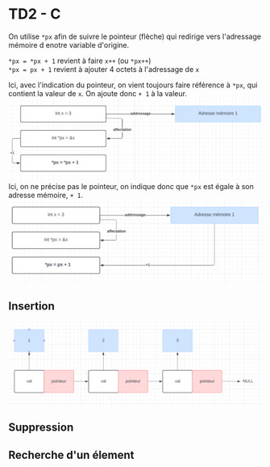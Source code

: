 # TD2 - C

On utilise `*px` afin de suivre le pointeur (flèche) qui redirige vers l'adressage mémoire d enotre variable d'origine.

`*px = *px + 1` revient à faire `x++` (ou `*px++`)  
`*px = px + 1` revient à ajouter 4 octets à l'adressage de `x`

Ici, avec l'indication du pointeur, on vient toujours faire référence à `*px`, qui contient la valeur de `x`. On ajoute donc `+ 1` à la valeur.
![](assets/1.png?raw=true "Avec pointeur")
Ici, on ne précise pas le pointeur, on indique donc que `*px` est égale à son adresse mémoire, `+ 1`.
![](assets/2.png?raw=true "Sans pointeur")

## Insertion

![](assets/3.png?raw=true "Sans pointeur")

## Suppression

## Recherche d'un élement
